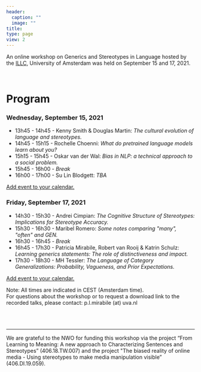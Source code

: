 ```yaml
---
header:
  caption: ""
  image: ""
title: 
type: page
view: 2
---
```


An online workshop on Generics and Stereotypes in Language hosted by the [ILLC](https://www.illc.uva.nl/), University of Amsterdam was held on September 15 and 17, 2021. 



<br />  


# Program

### Wednesday, September 15, 2021 


- 13h45 - 14h45 - Kenny Smith \& Douglas Martin: *The cultural evolution of language and stereotypes.*
- 14h45 - 15h15 - Rochelle Choenni: *What do pretrained language models learn about you?*
- 15h15 - 15h45 - Oskar van der Wal: *Bias in NLP: a technical approach to a social problem.*
- 15h45 - 16h00 - *Break*
- 16h00 - 17h00 - Su Lin Blodgett: *TBA*

[Add event to your calendar.](https://calendar.google.com/event?action=TEMPLATE&tmeid=MWFlZmE3NHBuczd0Z2liN2FkNHI1NjJkdGogbWlyYWJpbGUucGF0cmljaWFAbQ&tmsrc=mirabile.patricia%40gmail.com)

### Friday, September 17,  2021

- 14h30 - 15h30 - Andrei Cimpian: *The Cognitive Structure of Stereotypes: Implications for Stereotype Accuracy.*
- 15h30 - 16h30 - Maribel Romero: *Some notes comparing "many", "often" and GEN.*
- 16h30 - 16h45 - *Break*
- 16h45 - 17h30 - Patricia Mirabile, Robert van Rooij \& Katrin Schulz: *Learning generics statements: The role of distinctiveness and impact.*
- 17h30 - 18h30 - MH Tessler: *The Language of Category Generalizations: Probability, Vagueness, and Prior Expectations.*

[Add event to your calendar.](https://calendar.google.com/event?action=TEMPLATE&tmeid=NzBpbmgxYWdybzUzMDYxcmE0aGc0Y2Voc2cgbWlyYWJpbGUucGF0cmljaWFAbQ&tmsrc=mirabile.patricia%40gmail.com)


Note: All times are indicated in CEST (Amsterdam time).  
For questions about the workshop or to request a download link to the recorded talks, please contact: p.l.mirabile (at) uva.nl

<br />  
<br />  

---  

We are grateful to the NWO for funding this workshop via the project “From Learning to Meaning: A new approach to Characterizing Sentences and Stereotypes” (406.18.TW.007) and the project "The biased reality of online media - Using stereotypes to make media manipulation visible” (406.DI.19.059). 


